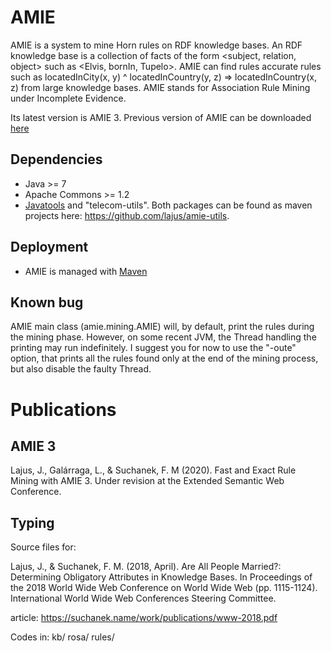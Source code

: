 # AMIE 

AMIE is a system to mine Horn rules on RDF knowledge bases. An RDF knowledge base is a collection of facts of the form <subject, relation, object> such as <Elvis, bornIn, Tupelo>. AMIE can find rules accurate rules such as locatedInCity(x, y) ^ locatedInCountry(y, z) => locatedInCountry(x, z) from large knowledge bases. AMIE stands for Association Rule Mining under Incomplete Evidence. 

Its latest version is AMIE 3. Previous version of AMIE can be downloaded [here](https://www.mpi-inf.mpg.de/departments/databases-and-information-systems/research/yago-naga/amie/)

## Dependencies

* Java >= 7
* Apache Commons >= 1.2
* [Javatools](https://www.mpi-inf.mpg.de/departments/databases-and-information-systems/research/yago-naga/javatools/) and "telecom-utils". Both packages can be found as maven projects here: https://github.com/lajus/amie-utils.

## Deployment

* AMIE is managed with [Maven](https://maven.apache.org/)


## Known bug

AMIE main class (amie.mining.AMIE) will, by default, print the rules during the mining phase. However, on some recent JVM, the Thread handling the printing may run indefinitely. I suggest you for now to use the "-oute" option, that prints all the rules found only at the end of the mining process, but also disable the faulty Thread. 

# Publications 

## AMIE 3

Lajus, J., Galárraga, L., & Suchanek, F. M (2020). Fast and Exact Rule Mining with AMIE 3. Under revision at the Extended Semantic Web Conference.

## Typing

Source files for:

Lajus, J., & Suchanek, F. M. (2018, April). Are All People Married?: Determining Obligatory Attributes in Knowledge Bases. 
In Proceedings of the 2018 World Wide Web Conference on World Wide Web (pp. 1115-1124). International World Wide Web Conferences Steering Committee.

article: https://suchanek.name/work/publications/www-2018.pdf

Codes in: kb/ rosa/ rules/ 
